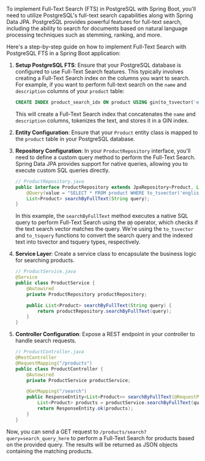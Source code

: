 To implement Full-Text Search (FTS) in PostgreSQL with Spring Boot, you'll need to utilize PostgreSQL's full-text search capabilities along with Spring Data JPA. PostgreSQL provides powerful features for full-text search, including the ability to search for documents based on natural language processing techniques such as stemming, ranking, and more.

Here's a step-by-step guide on how to implement Full-Text Search with PostgreSQL FTS in a Spring Boot application:

1. **Setup PostgreSQL FTS**: Ensure that your PostgreSQL database is configured to use Full-Text Search features. This typically involves creating a Full-Text Search index on the columns you want to search. For example, if you want to perform full-text search on the `name` and `description` columns of your `product` table:

    ```sql
    CREATE INDEX product_search_idx ON product USING gin(to_tsvector('english', name || ' ' || description));
    ```

    This will create a Full-Text Search index that concatenates the `name` and `description` columns, tokenizes the text, and stores it in a GIN index.

2. **Entity Configuration**: Ensure that your `Product` entity class is mapped to the `product` table in your PostgreSQL database.

3. **Repository Configuration**: In your `ProductRepository` interface, you'll need to define a custom query method to perform the Full-Text Search. Spring Data JPA provides support for native queries, allowing you to execute custom SQL queries directly.

    ```java
    // ProductRepository.java
    public interface ProductRepository extends JpaRepository<Product, Long> {
        @Query(value = "SELECT * FROM product WHERE to_tsvector('english', name || ' ' || description) @@ to_tsquery('english', ?1)", nativeQuery = true)
        List<Product> searchByFullText(String query);
    }
    ```

    In this example, the `searchByFullText` method executes a native SQL query to perform Full-Text Search using the `@@` operator, which checks if the text search vector matches the query. We're using the `to_tsvector` and `to_tsquery` functions to convert the search query and the indexed text into tsvector and tsquery types, respectively.

4. **Service Layer**: Create a service class to encapsulate the business logic for searching products.

    ```java
    // ProductService.java
    @Service
    public class ProductService {
        @Autowired
        private ProductRepository productRepository;

        public List<Product> searchByFullText(String query) {
            return productRepository.searchByFullText(query);
        }
    }
    ```

5. **Controller Configuration**: Expose a REST endpoint in your controller to handle search requests.

    ```java
    // ProductController.java
    @RestController
    @RequestMapping("/products")
    public class ProductController {
        @Autowired
        private ProductService productService;

        @GetMapping("/search")
        public ResponseEntity<List<Product>> searchByFullText(@RequestParam String query) {
            List<Product> products = productService.searchByFullText(query);
            return ResponseEntity.ok(products);
        }
    }
    ```

Now, you can send a GET request to `/products/search?query=search_query_here` to perform a Full-Text Search for products based on the provided query. The results will be returned as JSON objects containing the matching products.

